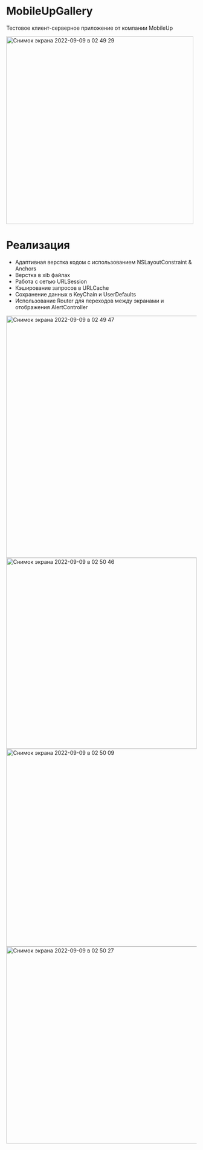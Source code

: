 # MobileUpGallery
Тестовое клиент-серверное приложение от компании MobileUp

<img width="495" alt="Снимок экрана 2022-09-09 в 02 49 29" src="https://user-images.githubusercontent.com/83715610/189245097-0d35c60d-4bd2-4e34-a877-3b417d4a2903.png">


# Реализация
- Адаптивная верстка кодом с использованием NSLayoutConstraint & Anchors
- Верстка в xib файлах
- Работа с сетью URLSession
- Кэширование запросов в URLCache
- Сохранение данных в KeyChain и UserDefaults
- Использование Router для переходов между экранами и отображения AlertController


<img width="639" alt="Снимок экрана 2022-09-09 в 02 49 47" src="https://user-images.githubusercontent.com/83715610/189245192-d3f7c1a1-9074-41fb-bd01-fdd3c80a9dbd.png">

<img width="504" alt="Снимок экрана 2022-09-09 в 02 50 46" src="https://user-images.githubusercontent.com/83715610/189245203-306099bd-dce4-4658-a99c-31a9fee042aa.png">

<img width="522" alt="Снимок экрана 2022-09-09 в 02 50 09" src="https://user-images.githubusercontent.com/83715610/189245720-9c1662b3-3343-4e96-a795-3019cc858cbe.png">

<img width="520" alt="Снимок экрана 2022-09-09 в 02 50 27" src="https://user-images.githubusercontent.com/83715610/189245727-d5f4db0a-6b48-4c02-ba7f-0f0c2b3dd4d0.png">
